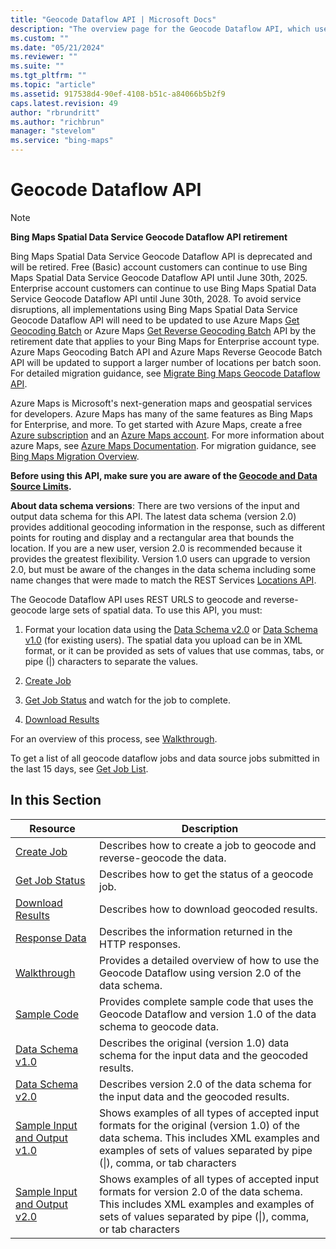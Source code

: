```yaml
---
title: "Geocode Dataflow API | Microsoft Docs"
description: "The overview page for the Geocode Dataflow API, which uses REST URLs to geocode and reverse-geocode large sets of spatial data, with information on what you need to do in order to use these API along with links to articles that describe the data schema, how to create and check on jobs, download results, sample input/output files, sample code and a walkthrough."
ms.custom: ""
ms.date: "05/21/2024"
ms.reviewer: ""
ms.suite: ""
ms.tgt_pltfrm: ""
ms.topic: "article"
ms.assetid: 917538d4-90ef-4108-b51c-a84066b5b2f9
caps.latest.revision: 49
author: "rbrundritt"
ms.author: "richbrun"
manager: "stevelom"
ms.service: "bing-maps"
---
```

# Geocode Dataflow API

> [!NOTE]
> **Bing Maps Spatial Data Service Geocode Dataflow API retirement**
>
> Bing Maps Spatial Data Service Geocode Dataflow API is deprecated and will be retired. Free (Basic) account customers can continue to use Bing Maps Spatial Data Service Geocode Dataflow API until June 30th, 2025. Enterprise account customers can continue to use Bing Maps Spatial Data Service Geocode Dataflow API until June 30th, 2028. To avoid service disruptions, all implementations using Bing Maps Spatial Data Service Geocode Dataflow API will need to be updated to use Azure Maps [Get Geocoding Batch](/rest/api/maps/search/get-geocoding-batch) or Azure Maps [Get Reverse Geocoding Batch](/rest/api/maps/search/get-reverse-geocoding-batch) API by the retirement date that applies to your Bing Maps for Enterprise account type. Azure Maps Geocoding Batch API and Azure Maps Reverse Geocode Batch API will be updated to support a larger number of locations per batch soon. For detailed migration guidance, see [Migrate Bing Maps Geocode Dataflow API](/azure/azure-maps/migrate-geocode-dataflow).
>
> Azure Maps is Microsoft's next-generation maps and geospatial services for developers. Azure Maps has many of the same features as Bing Maps for Enterprise, and more. To get started with Azure Maps, create a free [Azure subscription](https://azure.microsoft.com/free) and an [Azure Maps account](/azure/azure-maps/how-to-manage-account-keys#create-a-new-account). For more information about azure Maps, see [Azure Maps Documentation](/azure/azure-maps/). For migration guidance, see [Bing Maps Migration Overview](/azure/azure-maps/migrate-bing-maps-overview).

**Before using this API, make sure you are aware of the [Geocode and Data Source Limits](../geocode-and-data-source-limits.md).**  
  
 **About data schema versions**: There are two versions of the input and output data schema for this API. The latest data schema (version 2.0) provides additional geocoding information in the response, such as different points for routing and display and a rectangular area that bounds the location. If you are a new user, version 2.0 is recommended because it provides the greatest flexibility. Version 1.0 users can upgrade to version 2.0, but must be aware of the changes in the data schema including some name changes that were made to match the REST Services [Locations API](https://msdn.microsoft.com/library/ff701715.aspx).  
  
 The Geocode Dataflow API uses REST URLS to geocode and reverse-geocode large sets of spatial data. To use this API, you must:  
  
1.  Format your location data using the [Data Schema  v2.0](../geocode-dataflow-api/geocode-dataflow-data-schema-version-2-0.md) or [Data Schema v1.0](../geocode-dataflow-api/geocode-dataflow-data-schema-version-1-0.md) (for existing users). The spatial data you upload can be in XML format, or it can be provided as sets of values that use commas, tabs, or pipe (&#124;) characters to separate the values.  
  
2.  [Create Job](../geocode-dataflow-api/create-a-geocode-job-and-upload-data.md)  
  
3.  [Get Job Status](../geocode-dataflow-api/get-status-of-a-geocode-job.md) and watch for the job to complete.  
  
4.  [Download Results](../geocode-dataflow-api/download-geocode-job-results.md)  
  
 For an overview of this process, see [Walkthrough](../geocode-dataflow-api/geocode-dataflow-walkthrough.md).  
  
 To get a list of all geocode dataflow jobs and data source jobs submitted in the last 15 days, see [Get Job List](../get-job-list.md).  
  
## In this Section  
  
|Resource|Description|  
|-|-|  
|[Create Job](../geocode-dataflow-api/create-a-geocode-job-and-upload-data.md)|Describes how to create a job to geocode and reverse-geocode the data.|  
|[Get Job Status](../geocode-dataflow-api/get-status-of-a-geocode-job.md)|Describes how to get the status of a geocode job.|  
|[Download Results](../geocode-dataflow-api/download-geocode-job-results.md)|Describes how to download geocoded results.|  
|[Response Data](../geocode-dataflow-api/geocode-dataflow-response-description.md)|Describes the information returned in the HTTP responses.|  
|[Walkthrough](../geocode-dataflow-api/geocode-dataflow-walkthrough.md)|Provides a detailed overview of how to use the Geocode Dataflow using version 2.0 of the data schema.|  
|[Sample Code](../geocode-dataflow-api/geocode-dataflow-sample-code.md)|Provides complete sample code that uses the Geocode Dataflow and version 1.0 of the data schema to geocode data.|  
|[Data Schema v1.0](../geocode-dataflow-api/geocode-dataflow-data-schema-version-1-0.md)|Describes the original (version 1.0) data schema for the input data and the geocoded results.|  
|[Data Schema  v2.0](../geocode-dataflow-api/geocode-dataflow-data-schema-version-2-0.md)|Describes version 2.0 of the data schema for the input data and the geocoded results.|  
|[Sample Input and Output v1.0](../geocode-dataflow-api/geocode-dataflow-sample-input-and-output-data-version-1-0.md)|Shows examples of all types of accepted input formats for the original (version 1.0) of the data schema. This includes XML examples and examples of sets of values separated by pipe (&#124;), comma, or tab characters|  
|[Sample Input and Output v2.0](../geocode-dataflow-api/geocode-dataflow-sample-input-and-output-data-version-2-0.md)|Shows examples of all types of accepted input formats for version 2.0 of the data schema. This includes XML examples and examples of sets of values separated by pipe (&#124;), comma, or tab characters|